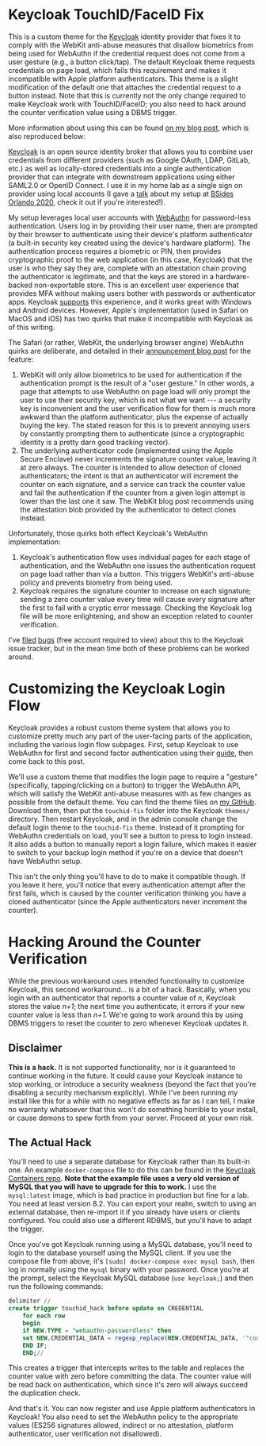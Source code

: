 # Keycloak TouchID/FaceID Fix

This is a custom theme for the [Keycloak][keycloak] identity provider that fixes it to comply with the WebKit anti-abuse measures that disallow biometrics from being used for WebAuthn if the credential request does not come from a user gesture (e.g., a button click/tap). The default Keycloak theme requests credentials on page load, which fails this requirement and makes it incompatible with Apple platform authenticators. This theme is a slight modification of the default one that attaches the credential request to a button instead. Note that this is currently not the only change required to make Keycloak work with TouchID/FaceID; you also need to hack around the counter verification value using a DBMS trigger. 

[keycloak]: https://www.keycloak.org/

More information about using this can be found [on my blog post][blog-post], which is also reproduced below:

[blog-post]: https://polansky.co/blog/hacking-keycloak-to-support-touchid-faceid-authentication/

[Keycloak][keycloak] is an open source identity broker that allows you to combine user credentials from different providers (such as Google OAuth, LDAP, GitLab, etc.) as well as locally-stored credentials into a single authentication provider that can integrate with downstream applications using either SAML2.0 or OpenID Connect. I use it in my home lab as a single sign on provider using local accounts (I gave a [talk][talk] about my setup at [BSides Orlando 2020][bsides], check it out if you're interested!). 

[keycloak]: https://www.keycloak.org/
[talk]: https://polansky.co/files/talks/BSides_Orlando_2020-Perimeterless_Homelabbing.pdf
[bsides]: https://2020.bsidesorlando.org/#/agenda?day=2&lang=en&sessionId=17525000000045156

My setup leverages local user accounts with [WebAuthn][webauthn] for password-less authentication. Users log in by providing their user name, then are prompted by their browser to authenticate using their device's platform authenticator (a built-in security key created using the device's hardware platform). The authentication process requires a biometric or PIN, then provides cryptographic proof to the web application (in this case, Keycloak) that the user is who they say they are, complete with an attestation chain proving the authenticator is legitimate, and that the keys are stored in a hardware-backed non-exportable store. This is an excellent user experience that provides MFA without making users bother with passwords or authenticator apps. Keycloak [supports][keycloak-webauthn-setup] this experience, and it works great with Windows and Android devices. However, Apple's implementation (used in Safari on MacOS and iOS) has two quirks that make it incompatible with Keycloak as of this writing. 

[webauthn]: https://webauthn.guide/

[keycloak-webauthn-setup]: https://www.keycloak.org/docs/latest/server_admin/#passwordless-webauthn-together-with-two-factor

The Safari (or rather, WebKit, the underlying browser engine) WebAuthn quirks are deliberate, and detailed in their [announcement blog post][webkit-blog-post] for the feature:

[webkit-blog-post]: https://webkit.org/blog/11312/meet-face-id-and-touch-id-for-the-web/

1. WebKit will only allow biometrics to be used for authentication if the authentication prompt is the result of a "user gesture." In other words, a page that attempts to use WebAuthn on page load will only prompt the user to use their security key, which is not what we want --- a security key is inconvenient and the user verification flow for them is much more awkward than the platform authenticator, plus the expense of actually buying the key. The stated reason for this is to prevent annoying users by constantly prompting them to authenticate (since a cryptographic identity is a pretty darn good tracking vector). 
2. The underlying authenticator code (implemented using the Apple Secure Enclave) never increments the signature counter value, leaving it at zero always. The counter is intended to allow detection of cloned authenticators; the intent is that an authenticator will increment the counter on each signature, and a service can track the counter value and fail the authentication if the counter from a given login attempt is lower than the last one it saw. The WebKit blog post recommends using the attestation blob provided by the authenticator to detect clones instead. 

Unfortunately, those quirks both effect Keycloak's WebAuthn implementation:

1. Keycloak's authentication flow uses individual pages for each stage of authentication, and the WebAuthn one issues the authentication request on page load rather than via a button. This triggers WebKit's anti-abuse policy and prevents biometry from being used.
2. Keycloak requires the signature counter to increase on each signature; sending a zero counter value every time will cause every signature after the first to fail with a cryptic error message. Checking the Keycloak log file will be more enlightening, and show an exception related to counter verification. 

I've [filed][bug-1] [bugs][bug-2] (free account required to view) about this to the Keycloak issue tracker, but in the mean time both of these problems can be worked around. 

[bug-1]: https://issues.redhat.com/browse/KEYCLOAK-16075

[bug-2]: https://issues.redhat.com/browse/KEYCLOAK-16091

# Customizing the Keycloak Login Flow

Keycloak provides a robust custom theme system that allows you to customize pretty much any part of the user-facing parts of the application, including the various login flow subpages. First, setup Keycloak to use WebAuthn for first and second factor authentication using their [guide][keycloak-webauthn-setup], then come back to this post. 

We'll use a custom theme that modifies the login page to require a "gesture" (specifically, tapping/clicking on a button) to trigger the WebAuthn API, which will satisfy the WebKit anti-abuse measures with as few changes as possible from the default theme. You can find the theme files on [my GitHub][theme-files-repo]. Download them, then put the `touchid-fix` folder into the Keycloak `themes/` directory. Then restart Keycloak, and in the admin console change the default login theme to the `touchid-fix` theme. Instead of it prompting for WebAuthn credentials on load, you'll see a button to press to login instead. It also adds a button to manually report a login failure, which makes it easier to switch to your backup login method if you're on a device that doesn't have WebAuthn setup. 

[theme-files-repo]: https://github.com/Phyxius/keycloak-touchid-fix

This isn't the only thing you'll have to do to make it compatible though. If you leave it here, you'll notice that every authentication attempt after the first fails, which is caused by the counter verification thinking you have a cloned authenticator (since the Apple authenticators never increment the counter). 

# Hacking Around the Counter Verification

While the previous workaround uses intended functionality to customize Keycloak, this second workaround... is a bit of a hack. Basically, when you login with an authenticator that reports a counter value of *n*, Keycloak stores the value *n+1*; the next time you authenticate, it errors if your new counter value is less than *n+1*. We're going to work around this by using DBMS triggers to reset the counter to zero whenever Keycloak updates it. 

## Disclaimer

**This is a hack.** It is not supported functionality, nor is it guaranteed to continue working in the future. It could cause your Keycloak instance to stop working, or introduce a security weakness (beyond the fact that you're disabling a security mechanism explicitly). While I've been running my install like this for a while with no negative effects as far as I can tell, I make no warranty whatsoever that this won't do something horrible to your install, or cause demons to spew forth from your server. Proceed at your own risk.

## The Actual Hack

You'll need to use a separate database for Keycloak rather than its built-in one. An example `docker-compose` file to do this can be found in the [Keycloak Containers repo][keycloak-container-example]. **Note that the example file uses a *very* old version of MySQL that you will have to upgrade for this to work.** I use the `mysql:latest` image, which is bad practice in production but fine for a lab. You need at least version 8.2. You can export your realm, switch to using an external database, then re-import it if you already have users or clients configured. You could also use a different RDBMS, but you'll have to adapt the trigger.

[keycloak-container-example]: https://github.com/keycloak/keycloak-containers/blob/master/docker-compose-examples/keycloak-mysql.yml

Once you've got Keycloak running using a MySQL database, you'll need to login to the database yourself using the MySQL client. If you use the compose file from above, it's `[sudo] docker-compose exec mysql bash`, then log in normally using the `mysql` binary with your password. Once you're at the prompt, select the Keycloak MySQL database (`use keycloak;`) and then run the following commands:

```sql
delimiter //
create trigger touchid_hack before update on CREDENTIAL
    for each row
    begin
    if NEW.TYPE = "webauthn-passwordless" then
    set NEW.CREDENTIAL_DATA = regexp_replace(NEW.CREDENTIAL_DATA, '"counter":[0-9]+', '"counter":0');
    END IF;
    END;//
```

This creates a trigger that intercepts writes to the table and replaces the counter value with zero before committing the data. The counter value will be read back on authentication, which since it's zero will always succeed the duplication check.

And that's it. You can now register and use Apple platform authenticators in Keycloak! You also need to set the WebAuthn policy to the appropriate values (ES256 signatures allowed, indirect or no attestation, platform authenticator, user verification not disallowed).